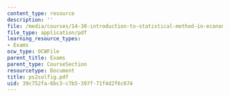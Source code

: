 ```yaml
---
content_type: resource
description: ''
file: /media/courses/14-30-introduction-to-statistical-method-in-economics-spring-2006/39c752fa6bc3c7b5397f71f4d2f6c674_ps2solfig.pdf
file_type: application/pdf
learning_resource_types:
- Exams
ocw_type: OCWFile
parent_title: Exams
parent_type: CourseSection
resourcetype: Document
title: ps2solfig.pdf
uid: 39c752fa-6bc3-c7b5-397f-71f4d2f6c674
---
```

